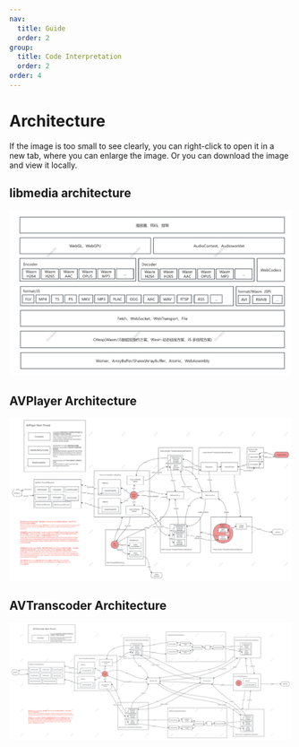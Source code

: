 ```yaml
---
nav:
  title: Guide
  order: 2
group:
  title: Code Interpretation
  order: 2
order: 4
---
```


# Architecture

If the image is too small to see clearly, you can right-click to open it in a new tab, where you can enlarge the image. Or you can download the image and view it locally.

## libmedia architecture

![](../image/libmedia-module.png)

## AVPlayer Architecture

![](../image/libmedia-avplayer-pipeline.png)

## AVTranscoder Architecture

![](../image/libmedia-avtranscode-pipeline.png)
